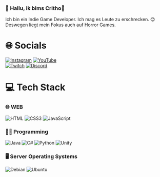 ### 👋 Hallu, ik bims Critho👋

Ich bin ein Indie Game Developer. Ich mag es Leute zu erschrecken. 😊 Deswegen liegt mein Fokus auch auf Horror Games.


# 🌐 Socials

[![Instagram](https://img.shields.io/badge/Instagram-%23E4405F.svg?logo=Instagram&logoColor=white)](https://instagram.com/the.critho) 
[![YouTube](https://img.shields.io/badge/YouTube-%23FF0000.svg?logo=YouTube&logoColor=white)](https://youtube.com/@critho)  
[![Twitch](https://img.shields.io/badge/Twitch-%239146FF.svg?logo=Twitch&logoColor=white)](https://twitch.tv/decritho) 
[![Discord](https://img.shields.io/badge/Discord-%237289DA.svg?logo=discord&logoColor=white)](https://discord.gg/9t36BY5)

# 💻 Tech Stack

  ### 🌐 WEB
  ![HTML](https://img.shields.io/badge/HTML5-%23E34F26.svg?style=for-the-badge&logo=html5&logoColor=white) 
  ![CSS3](https://img.shields.io/badge/CSS3-%231572B6.svg?style=for-the-badge&logo=css3&logoColor=white) 
  ![JavaScript](https://img.shields.io/badge/JavaScript-%23323330.svg?style=for-the-badge&logo=javascript&logoColor=%23F7DF1E) 

  ### 👨‍💻 Programming
  ![Java](https://img.shields.io/badge/Java-%23007396.svg?style=for-the-badge&logo=Java&logoColor=white) 
  ![C#](https://img.shields.io/badge/C%23-239120?style=for-the-badge&logo=c-sharp&logoColor=white) 
  ![Python](https://img.shields.io/badge/Python-%233776AB.svg?style=for-the-badge&logo=Python&logoColor=white) 
  ![Unity](https://img.shields.io/badge/Unity-000000?style=for-the-badge&logo=unity&logoColor=white) 
  
  ### 🖥️ Server Operating Systems
  ![Debian](https://img.shields.io/badge/Debian-A81D33?style=for-the-badge&logo=debian&logoColor=white)
  ![Ubuntu](https://img.shields.io/badge/Ubuntu-E95420?style=for-the-badge&logo=ubuntu&logoColor=white)
